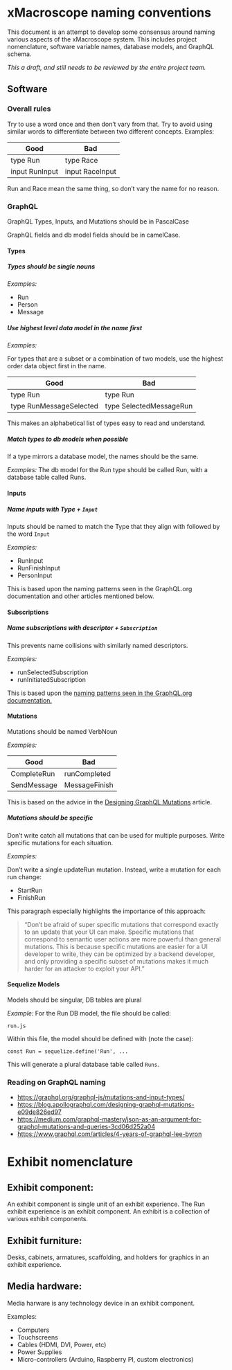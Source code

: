 # xMacroscope naming conventions

This document is an attempt to develop some consensus around naming various aspects of the xMacroscope system. This includes project nomenclature, software variable names, database models, and GraphQL schema.

_This a draft, and still needs to be reviewed by the entire project team._

## Software

### Overall rules
Try to use a word once and then don’t vary from that. Try to avoid using similar words to differentiate between two different concepts.
Examples:

| Good           | Bad |
|----------------|-----|
| type Run       | type Race |
| input RunInput | input RaceInput |

Run and Race mean the same thing, so don’t vary the name for no reason.

### GraphQL

GraphQL Types, Inputs, and Mutations should be in PascalCase

GraphQL fields and db model fields should be in camelCase.

#### Types

##### Types should be single nouns

_Examples:_
 - Run
 - Person
 - Message
 
##### Use highest level data model in the name first

_Examples:_

For types that are a subset or a combination of two models, use the highest order data object first in the name.

| Good           | Bad |
|----------------|-----|
| type Run | type Run |
| type RunMessageSelected | type SelectedMessageRun |

This makes an alphabetical list of types easy to read and understand.

##### Match types to db models when possible

If a type mirrors a database model, the names should be the same.

_Examples:_
The db model for the Run type should be called Run, with a database table called Runs.

#### Inputs
##### Name inputs with Type + `Input`
Inputs should be named to match the Type that they align with followed by the word `Input`

_Examples:_
 - RunInput
 - RunFinishInput
 - PersonInput

This is based upon the naming patterns seen in the GraphQL.org documentation and other articles mentioned below.

#### Subscriptions
##### Name subscriptions with descriptor + `Subscription`
This prevents name collisions with similarly named descriptors.

_Examples:_
 - runSelectedSubscription
 - runInitiatedSubscription

This is based upon the [ naming patterns seen in the GraphQL.org documentation. ](https://graphql.org/blog/subscriptions-in-graphql-and-relay/)

#### Mutations
Mutations should be named VerbNoun

_Examples:_

| Good           | Bad |
|----------------|-----|
| CompleteRun | runCompleted |
| SendMessage | MessageFinish |

This is based on the advice in the [Designing GraphQL Mutations](https://blog.apollographql.com/designing-graphql-mutations-e09de826ed97) article.

##### Mutations should be specific
Don’t write catch all mutations that can be used for multiple purposes. Write specific mutations for each situation.

_Examples:_

Don’t write a single updateRun mutation. Instead, write a mutation for each run change:
 - StartRun
 - FinishRun

This paragraph especially highlights the importance of this approach:
> “Don’t be afraid of super specific mutations that correspond exactly to an update that your UI can make. Specific mutations that correspond to semantic user actions are more powerful than general mutations. This is because specific mutations are easier for a UI developer to write, they can be optimized by a backend developer, and only providing a specific subset of mutations makes it much harder for an attacker to exploit your API.”

#### Sequelize Models
Models should be singular, DB tables are plural

_Example:_
For the Run DB model, the file should be called:

    run.js

Within this file, the model should be defined with (note the case):

    const Run = sequelize.define('Run', ...

This will generate a plural database table called `Runs`.

### Reading on GraphQL naming
 - https://graphql.org/graphql-js/mutations-and-input-types/
 - https://blog.apollographql.com/designing-graphql-mutations-e09de826ed97
 - https://medium.com/graphql-mastery/json-as-an-argument-for-graphql-mutations-and-queries-3cd06d252a04
 - https://www.graphql.com/articles/4-years-of-graphql-lee-byron

# Exhibit nomenclature
## Exhibit component:
An exhibit component is single unit of an exhibit experience. The Run exhibit experience is an exhibit component. An exhibit is a collection of various exhibit components.

## Exhibit furniture:
Desks, cabinets, armatures, scaffolding, and holders for graphics in an exhibit experience.

## Media hardware:
Media harware is any technology device in an exhibit component.

Examples:
 - Computers
 - Touchscreens
 - Cables (HDMI, DVI, Power, etc)
 - Power Supplies
 - Micro-controllers (Arduino, Raspberry PI, custom electronics)
